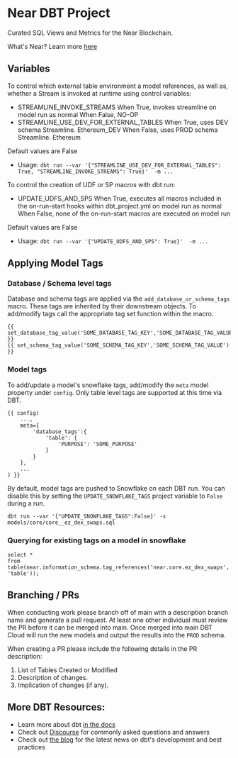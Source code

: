 # Near DBT Project

Curated SQL Views and Metrics for the Near Blockchain.

What's Near? Learn more [here](https://near.org/)

## Variables

To control which external table environment a model references, as well as, whether a Stream is invoked at runtime using control variables:
* STREAMLINE_INVOKE_STREAMS
When True, invokes streamline on model run as normal
When False, NO-OP
* STREAMLINE_USE_DEV_FOR_EXTERNAL_TABLES
When True, uses DEV schema Streamline. Ethereum_DEV
When False, uses PROD schema Streamline. Ethereum

Default values are False

* Usage:
 `dbt run --var '{"STREAMLINE_USE_DEV_FOR_EXTERNAL_TABLES": True, "STREAMLINE_INVOKE_STREAMS": True}'  -m ...`

To control the creation of UDF or SP macros with dbt run:
* UPDATE_UDFS_AND_SPS
When True, executes all macros included in the on-run-start hooks within dbt_project.yml on model run as normal
When False, none of the on-run-start macros are executed on model run

Default values are False

* Usage:
 `dbt run --var '{"UPDATE_UDFS_AND_SPS": True}'  -m ...`

## Applying Model Tags

### Database / Schema level tags

Database and schema tags are applied via the `add_database_or_schema_tags` macro.  These tags are inherited by their downstream objects.  To add/modify tags call the appropriate tag set function within the macro.

```
{{ set_database_tag_value('SOME_DATABASE_TAG_KEY','SOME_DATABASE_TAG_VALUE') }}
{{ set_schema_tag_value('SOME_SCHEMA_TAG_KEY','SOME_SCHEMA_TAG_VALUE') }}
```

### Model tags

To add/update a model's snowflake tags, add/modify the `meta` model property under `config`.  Only table level tags are supported at this time via DBT.

```
{{ config(
    ...,
    meta={
        'database_tags':{
            'table': {
                'PURPOSE': 'SOME_PURPOSE'
            }
        }
    },
    ...
) }}
```

By default, model tags are pushed to Snowflake on each DBT run. You can disable this by setting the `UPDATE_SNOWFLAKE_TAGS` project variable to `False` during a run.

```
dbt run --var '{"UPDATE_SNOWFLAKE_TAGS":False}' -s models/core/core__ez_dex_swaps.sql
```

### Querying for existing tags on a model in snowflake

```
select *
from table(near.information_schema.tag_references('near.core.ez_dex_swaps', 'table'));
```

## Branching / PRs

When conducting work please branch off of main with a description branch name and generate a pull request. At least one other individual must review the PR before it can be merged into main. Once merged into main DBT Cloud will run the new models and output the results into the `PROD` schema.

When creating a PR please include the following details in the PR description:

1. List of Tables Created or Modified
2. Description of changes.
3. Implication of changes (if any).

## More DBT Resources:

* Learn more about dbt [in the docs](https://docs.getdbt.com/docs/introduction)
* Check out [Discourse](https://discourse.getdbt.com/) for commonly asked questions and answers
* Check out [the blog](https://blog.getdbt.com/) for the latest news on dbt's development and best practices
